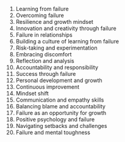 1. Learning from failure
2. Overcoming failure
3. Resilience and growth mindset
4. Innovation and creativity through failure
5. Failure in relationships
6. Building a culture of learning from failure
7. Risk-taking and experimentation
8. Embracing discomfort
9. Reflection and analysis
10. Accountability and responsibility
11. Success through failure
12. Personal development and growth
13. Continuous improvement
14. Mindset shift
15. Communication and empathy skills
16. Balancing blame and accountability
17. Failure as an opportunity for growth
18. Positive psychology and failure
19. Navigating setbacks and challenges
20. Failure and mental toughness
